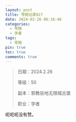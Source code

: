 ```yaml
---
layout: post
title: 导随记录827
date: 2024-02-26 06:16:46
categories:
  - 导随
  - 学者
tags:
  - 导随
pin: true
toc: true
comments: true
---
```

> 日期：2024.2.26
>
> 等级：50
>
> 副本：邪教驻地无限城古堡
>
> 职业：学者

呃呃呃没有赞。